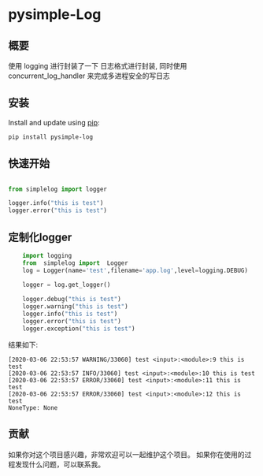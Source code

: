 # pysimple-Log 

## 概要
使用 logging 进行封装了一下 日志格式进行封装,
同时使用 concurrent_log_handler 来完成多进程安全的写日志


## 安装
Install and update using [pip](https://pip.pypa.io/en/stable/quickstart/):

```bash 
pip install pysimple-log
```


## 快速开始   
```python

from simplelog import logger  

logger.info("this is test")
logger.error("this is test")

```


## 定制化logger 
```python
    import logging
    from  simplelog import  Logger
    log = Logger(name='test',filename='app.log',level=logging.DEBUG)
    
    logger = log.get_logger()

    logger.debug("this is test")
    logger.warning("this is test")
    logger.info("this is test")
    logger.error("this is test")
    logger.exception("this is test")

```
结果如下:
```
[2020-03-06 22:53:57 WARNING/33060] test <input>:<module>:9 this is test
[2020-03-06 22:53:57 INFO/33060] test <input>:<module>:10 this is test
[2020-03-06 22:53:57 ERROR/33060] test <input>:<module>:11 this is test
[2020-03-06 22:53:57 ERROR/33060] test <input>:<module>:12 this is test
NoneType: None
```

## 贡献
如果你对这个项目感兴趣，非常欢迎可以一起维护这个项目。
如果你在使用的过程发现什么问题，可以联系我。

